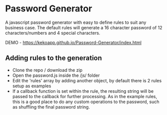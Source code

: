# Password Generator
A javascript password generator with easy to define rules to suit any business case. The default rules will generate a 16 character password of 12 characters/numbers and 4 special characters.

DEMO - https://kekoapp.github.io/Password-Generator/index.html

## Adding rules to the generation
- Clone the repo / download the zip
- Open the password.js inside the /js/ folder
- Edit the 'rules' array by adding another object, by default there is 2 rules setup as examples
- If a callback function is set within the rule, the resulting string will be passed to the callback for further processing. As in the example rules, this is a good place to do any custom operations to the password, such as shuffling the final password string.
